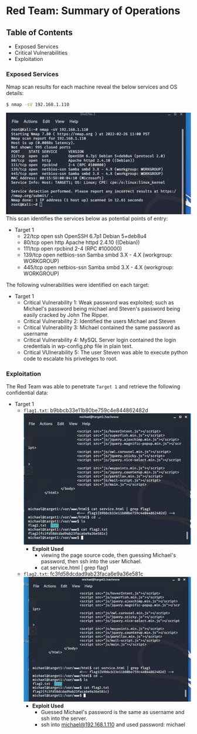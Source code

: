 # Red Team: Summary of Operations

## Table of Contents
- Exposed Services
- Critical Vulnerabilities
- Exploitation

### Exposed Services

Nmap scan results for each machine reveal the below services and OS details:
```bash
$ nmap -sV 192.168.1.110  
```
![](Images/Project3NmapScan.png)   
This scan identifies the services below as potential points of entry:
- Target 1
  - 22/tcp          open ssh         OpenSSH 6.7p1 Debian 5+deb8u4 
  - 80/tcp          open http        Apache httpd 2.4.10 ((Debian))
  - 111/tcp         open rpcbind     2-4 (RPC #100000)
  - 139/tcp         open netbios-ssn Samba smbd 3.X - 4.X (workgroup: WORKGROUP) 
  - 445/tcp         open netbios-ssn Samba smbd 3.X - 4.X (workgroup: WORKGROUP) 


The following vulnerabilities were identified on each target:
- Target 1
  - Critical Vulnerability 1: Weak password was exploited; such as Michael's password being michael and Steven's password being easily cracked by John The Ripper. 
  - Critical Vulnerability 2: Identified the users Michael and Steven
  - Critical Vulnerability 3: Michael contained the same password as username
  - Critical Vulnerability 4: MySQL Server login contained the login credentials in wp-config.php file in plain text. 
  - Critical VUlnerability 5: The user Steven was able to execute python code to escalate his priveleges to root.

### Exploitation

The Red Team was able to penetrate `Target 1` and retrieve the following confidential data:
- Target 1
  - `flag1.txt`: b9bbcb33e11b80be759c4e844862482d
![](Images/Flag1ScreenShot.png)
    - **Exploit Used**
      - viewing the page source code, then guessing Michael's password, then ssh into the user Michael.  
      - cat service.html | grep flag1 
  - `flag2.txt`: fc3fd58dcdad9ab23faca6e9a36e581c
![](Images/Flag2ScreenShot.png)
    - **Exploit Used**
      - Guessed Michael's password is the same as username and ssh into the server. 
      - ssh into michael@192.168.1.110 and used password: michael 
      
